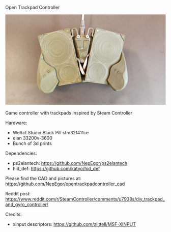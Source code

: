 Open Trackpad Controller

![Picture](https://github.com/NepEgor/opentrackpadcontroller_cad/blob/master/Pictures/front.jpg)

Game controller with trackpads
Inspired by Steam Controller

Hardware:
* WeAct Studio Black Pill stm32f411ce
* elan 33200v-3600
* Bunch of 3d prints

Dependencies:
* ps2elantech: https://github.com/NepEgor/ps2elantech
* hid_def: https://github.com/katyo/hid_def

Please find the CAD and pictures at:
https://github.com/NepEgor/opentrackpadcontroller_cad

Reddit post:
https://www.reddit.com/r/SteamController/comments/u7938s/diy_trackpad_and_gyro_controller/

Credits:
* xinput descriptors: https://github.com/zlittell/MSF-XINPUT
